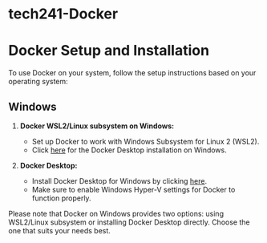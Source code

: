 # tech241-Docker

# Docker Setup and Installation

To use Docker on your system, follow the setup instructions based on your operating system:

## Windows

1. **Docker WSL2/Linux subsystem on Windows:**
   - Set up Docker to work with Windows Subsystem for Linux 2 (WSL2).
   - Click [here](https://docker.com/setup/windows) for the Docker Desktop installation on Windows.

2. **Docker Desktop:**
   - Install Docker Desktop for Windows by clicking [here](https://docker.com/setup/windows).
   - Make sure to enable Windows Hyper-V settings for Docker to function properly.

Please note that Docker on Windows provides two options: using WSL2/Linux subsystem or installing Docker Desktop directly. Choose the one that suits your needs best.
